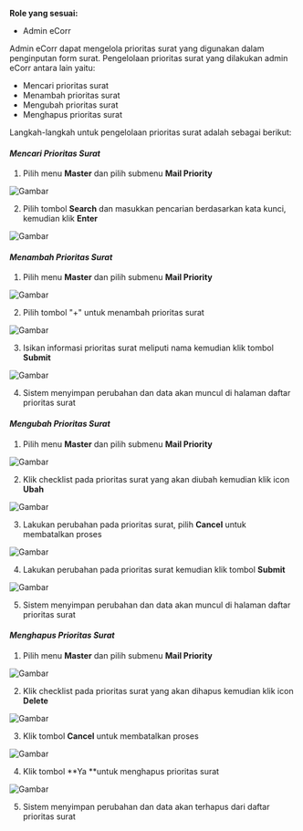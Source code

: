**Role yang sesuai:**
- Admin eCorr

Admin eCorr dapat mengelola prioritas surat yang digunakan dalam penginputan form surat. Pengelolaan prioritas surat yang 
dilakukan admin eCorr antara lain yaitu:

- Mencari prioritas surat
- Menambah prioritas surat
- Mengubah prioritas surat
- Menghapus prioritas surat

Langkah-langkah untuk pengelolaan prioritas surat adalah sebagai berikut:

#### *Mencari Prioritas Surat*

1. Pilih menu **Master** dan pilih submenu **Mail Priority**

![Gambar](_screenshoot_data_master/DM27.png/?sanitize=true)

2. Pilih tombol **Search** dan masukkan pencarian berdasarkan kata kunci, kemudian klik **Enter**

![Gambar](_screenshoot_data_master/DM28.png/?sanitize=true)

#### *Menambah Prioritas Surat*

1. Pilih menu **Master** dan pilih submenu **Mail Priority**

![Gambar](_screenshoot_data_master/DM29.png/?sanitize=true)

2. Pilih tombol &quot;+&quot; untuk menambah prioritas surat

![Gambar](_screenshoot_data_master/DM30.png/?sanitize=true)

3. Isikan informasi prioritas surat meliputi nama kemudian klik tombol **Submit**

![Gambar](_screenshoot_data_master/DM31.png/?sanitize=true)

4. Sistem menyimpan perubahan dan data akan muncul di halaman daftar prioritas surat

#### *Mengubah Prioritas Surat*

1. Pilih menu **Master** dan pilih submenu **Mail Priority**

![Gambar](_screenshoot_data_master/DM32.png/?sanitize=true)

2. Klik checklist pada prioritas surat yang akan diubah kemudian klik icon **Ubah**

![Gambar](_screenshoot_data_master/DM33.png/?sanitize=true)

3. Lakukan perubahan pada prioritas surat, pilih **Cancel** untuk membatalkan proses

![Gambar](_screenshoot_data_master/DM34.png/?sanitize=true)

4. Lakukan perubahan pada prioritas surat kemudian klik tombol **Submit**

![Gambar](_screenshoot_data_master/DM35.png/?sanitize=true)

5. Sistem menyimpan perubahan dan data akan muncul di halaman daftar prioritas surat
   
#### *Menghapus Prioritas Surat*

1. Pilih menu **Master** dan pilih submenu **Mail Priority**

![Gambar](_screenshoot_data_master/DM36.png/?sanitize=true)

2. Klik checklist pada prioritas surat yang akan dihapus kemudian klik icon **Delete**

![Gambar](_screenshoot_data_master/DM37.png/?sanitize=true)

3. Klik tombol **Cancel** untuk membatalkan proses

![Gambar](_screenshoot_data_master/DM38.png/?sanitize=true)

4. Klik tombol **Ya **untuk menghapus prioritas surat

![Gambar](_screenshoot_data_master/DM39.png/?sanitize=true)

5. Sistem menyimpan perubahan dan data akan terhapus dari daftar prioritas surat